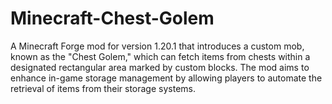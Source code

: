 # Minecraft-Chest-Golem
A Minecraft Forge mod for version 1.20.1 that introduces a custom mob, known as the "Chest Golem," which can fetch items from chests within a designated rectangular area marked by custom blocks. The mod aims to enhance in-game storage management by allowing players to automate the retrieval of items from their storage systems.
